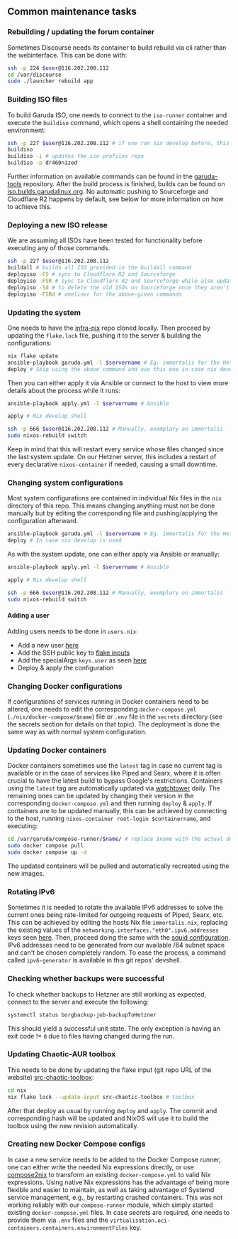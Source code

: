 ## Common maintenance tasks

### Rebuilding / updating the forum container

Sometimes Discourse needs its container to build rebuild via cli rather than the webinterface. This can be done with:

```sh
ssh -p 224 $user@116.202.208.112
cd /var/discourse
sudo ./launcher rebuild app
```

### Building ISO files

To build Garuda ISO, one needs to connect to the `iso-runner` container and execute the `buildiso` command, which opens
a shell containing the needed environment:

```sh
ssh -p 227 $user@116.202.208.112 # if one ran nix develop before, this can be skipped
buildiso
buildiso -i # updates the iso-profiles repo
buildiso -p dr460nized
```

Further information on available commands can be found in
the [garuda-tools](https://gitlab.com/garuda-linux/tools/garuda-tools) repository.
After the build process is finished, builds can be found
on [iso.builds.garudalinux.org](https://iso.builds.garudalinux.org/iso/garuda/).
No automatic pushing to Sourceforge and Cloudflare R2 happens by default, see below for more information on how to
achieve this.

### Deploying a new ISO release

We are assuming all ISOs have been tested for functionality before executing any of those commands.

```sh
ssh -p 227 $user@116.202.208.112
buildall # builds all ISO provided in the buildall command
deployiso -FS # sync to Cloudflare R2 and Sourceforge
deployiso -FSR # sync to Cloudflare R2 and Sourceforge while also updating the latest (stable, non-nightly) release
deployiso -Sd # to delete the old ISOs on Sourceforge once they aren't needed anymore
deployiso -FSRd # oneliner for the above-given commands
```

### Updating the system

One needs to have the [infra-nix](https://gitlab.com/garuda-linux/infra-nix) repo cloned locally. Then proceed by
updating the `flake.lock` file, pushing it to the server & building the configurations:

```sh
nix flake update
ansible-playbook garuda.yml -l $servername # Eg. immortalis for the Hetzner host
deploy # Skip using the above command and use this one in case nix develop was used
```

Then you can either apply it via Ansible or connect to the host to view more details about the process while it runs:

```sh
ansible-playbook apply.yml -l $servername # Ansible

apply # Nix develop shell

ssh -p 666 $user@116.202.208.112 # Manually, exemplary on immortalis
sudo nixos-rebuild switch
```

Keep in mind that this will restart every service whose files changed since the last system update. On our Hetzner
server, this includes a restart of every declarative `nixos-container` if needed, causing a small downtime.

### Changing system configurations

Most system configurations are contained in individual Nix files in the `nix` directory of this repo. This means
changing anything must not be done manually but by editing the corresponding file and pushing/applying the configuration
afterward.

```sh
ansible-playbook garuda.yml -l $servername # Eg. immortalis for the Hetzner host
deploy # In case nix develop is used
```

As with the system update, one can either apply via Ansible or manually:

```sh
ansible-playbook apply.yml -l $servername # Ansible

apply # Nix develop shell

ssh -p 666 $user@116.202.208.112 # Manually, exemplary on immortalis
sudo nixos-rebuild switch
```

#### Adding a user

Adding users needs to be done in `users.nix`:

- Add a new
  user [here](https://gitlab.com/garuda-linux/infra-nix/-/blob/main/nixos/modules/users.nix?ref_type=heads#L14)
- Add the SSH public key
  to [flake inputs](https://gitlab.com/garuda-linux/infra-nix/-/blob/main/flake.nix?ref_type=heads#L43)
- Add the specialArgs `keys.user` as
  seen [here](https://gitlab.com/garuda-linux/infra-nix/-/blob/main/nixos/flake-module.nix?ref_type=heads#L38)
- Deploy & apply the configuration

### Changing Docker configurations

If configurations of services running in Docker containers need to be altered, one needs to edit the
corresponding `docker-compose.yml` (`./nix/docker-compose/$name`) file or `.env` file in the `secrets` directory (see
the secrets section for details on that topic).
The deployment is done the same way as with normal system configuration.

### Updating Docker containers

Docker containers sometimes use the `latest` tag in case no current tag is available or in the case of services like
Piped and Searx, where it is often crucial to have the latest build to bypass Google's restrictions.
Containers using the `latest` tag are automatically updated via [watchtower](https://containrrr.dev/watchtower/) daily.
The remaining ones can be updated by changing their version in the corresponding `docker-compose.yml` and then
running `deploy` & `apply`.
If containers are to be updated manually, this can be achieved by connecting to the host,
running `nixos-container root-login $containername`, and executing:

```sh
cd /var/garuda/compose-runner/$name/ # replace $name with the actual docker-compose.yml or autocomplete via tab
sudo docker compose pull
sudo docker compose up -d
```

The updated containers will be pulled and automatically recreated using the new images.

### Rotating IPv6

Sometimes it is needed to rotate the available IPv6 addresses to solve the current ones being rate-limited for outgoing
requests of Piped, Searx, etc.
This can be achieved by editing the hosts Nix file `immortalis.nix`, replacing the existing values of
the `networking.interfaces."eth0".ipv6.addresses` keys
seen [here](https://gitlab.com/garuda-linux/infra-nix/-/blob/main/nixos/hosts/immortalis.nix?ref_type=heads#L30).
Then, proceed doing the same with
the [squid configuration](https://gitlab.com/garuda-linux/infra-nix/-/blob/main/nixos/hosts/immortalis.nix?ref_type=heads#L219).
IPv6 addresses need to be generated from our available /64 subnet space and can't be chosen completely random.
To ease the process, a command called `ipv6-generator` is available in this git repos' devshell.

### Checking whether backups were successful

To check whether backups to Hetzner are still working as expected, connect to the server and execute the following:

```sh
systemctl status borgbackup-job-backupToHetzner
```

This should yield a successful unit state. The only exception is having an exit code != `0` due to files having changed
during the run.

### Updating Chaotic-AUR toolbox

This needs to be done by updating the flake input (git repo URL of the
website) [src-chaotic-toolbox](https://gitlab.com/garuda-linux/infra-nix/-/blob/main/nix/flake.nix?ref_type=heads#L44):

```sh
cd nix
nix flake lock --update-input src-chaotic-toolbox # toolbox
```

After that deploy as usual by running `deploy` and `apply`. The commit and corresponding hash will be updated and NixOS
will use it to build the toolbox using the new revision automatically.

### Creating new Docker Compose configs

In case a new service needs to be added to the Docker Compose runner,
one can either write the needed Nix expressions directly,
or use [compose2nix](https://github.com/aksiksi/compose2nix)
to transform an existing `docker-compose.yml` to valid Nix expressions.
Using native Nix expressions has the advantage of being more flexible and easier to maintain,
as well as taking advantage of Systemd service management, e.g., by restarting crashed containers.
This was not working reliably with our `compose-runner` module, which simply started
existing `docker-compose.yml` files.
In case secrets are required, one needs to provide them via `.env` files and
the `virtualisation.oci-containers.containers.environmentFiles` key.
